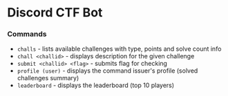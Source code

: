 # Discord CTF Bot

### Commands

- `challs` - lists available challenges with type, points and solve count info
- `chall <challid>` - displays description for the given challenge
- `submit <challid> <flag>` - submits flag for checking
- `profile (user)` - displays the command issuer's profile (solved challenges summary)
- `leaderboard` - displays the leaderboard (top 10 players)